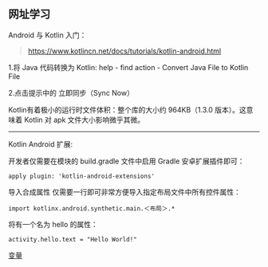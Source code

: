 ## 网址学习

Android 与 Kotlin 入门：
> https://www.kotlincn.net/docs/tutorials/kotlin-android.html

1.将 Java 代码转换为 Kotlin:
help - find action - Convert Java File to Kotlin File

2.点击提示中的 立即同步（Sync Now）

Kotlin有着极小的运行时文件体积：整个库的大小约 964KB（1.3.0 版本）。这意味着 Kotlin 对 apk 文件大小影响微乎其微。

---

Kotlin Android 扩展:

开发者仅需要在模块的 build.gradle 文件中启用 Gradle 安卓扩展插件即可：

```
apply plugin: 'kotlin-android-extensions'
```
导入合成属性
仅需要一行即可非常方便导入指定布局文件中所有控件属性：

```
import kotlinx.android.synthetic.main.＜布局＞.*
```

将有一个名为 hello 的属性：
```
activity.hello.text = "Hello World!"
```

[变量](https://www.kotlincn.net/docs/reference/basic-syntax.html)

